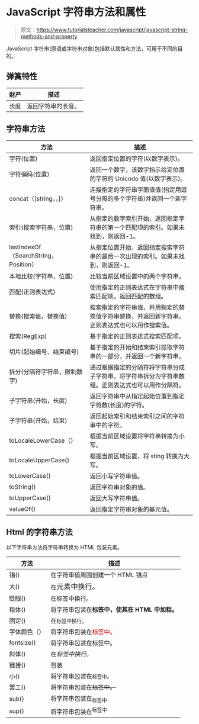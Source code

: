# JavaScript 字符串方法和属性

> 原文：<https://www.tutorialsteacher.com/javascript/javascript-string-methods-and-property>

JavaScript 字符串(原语或字符串对象)包括默认属性和方法，可用于不同的目的。

## 弹簧特性

| 财产 | 描述 |
| --- | --- |
| 长度 | 返回字符串的长度。 |

## 字符串方法

| 方法 | 描述 |
| --- | --- |
| 字符(位置) | 返回指定位置的字符(以数字表示)。 |
| 字符编码(位置) | 返回一个数字，该数字指示给定位置的字符的 Unicode 值(以数字表示)。 |
| concat（[string，，]） | 连接指定的字符串字面值值(指定用逗号分隔的多个字符串)并返回一个新字符串。 |
| 索引(搜索字符串，位置) | 从指定的数字索引开始，返回指定字符串的第一个匹配项的索引。如果未找到，则返回-1。 |
| lastIndexOf（SearchString， Position） | 从指定位置开始，返回指定搜索字符串的最后一次出现的索引。如果未找到，则返回-1。 |
| 本地比较(字符串，位置) | 比较当前区域设置中的两个字符串。 |
| 匹配(正则表达式) | 使用指定的正则表达式在字符串中搜索匹配项。返回匹配的数组。 |
| 替换(搜索值，替换值) | 搜索指定的字符串值，并用指定的替换值字符串替换，并返回新字符串。正则表达式也可以用作搜索值。 |
| 搜索(RegExp) | 基于指定的正则表达式搜索匹配项。 |
| 切片(起始编号、结束编号) | 基于指定的开始和结束索引提取字符串的一部分，并返回一个新字符串。 |
| 拆分(分隔符字符串，限制数字) | 通过根据指定的分隔符将字符串分成子字符串，将字符串拆分为字符串数组。正则表达式也可以用作分隔符。 |
| 子字符串(开始，长度) | 返回字符串中从指定起始位置到指定字符数(长度)的字符。 |
| 子字符串(开始，结束) | 返回起始索引和结束索引之间的字符串中的字符。 |
| toLocaleLowerCase（） | 根据当前区域设置将字符串转换为小写。 |
| toLocaleUpperCase() | 根据当前区域设置，将 sting 转换为大写。 |
| toLowerCase() | 返回小写字符串值。 |
| toString() | 返回字符串对象的值。 |
| toUpperCase() | 返回大写字符串值。 |
| valueOf() | 返回指定字符串对象的基元值。 |

## Html 的字符串方法

以下字符串方法将字符串转换为 HTML 包装元素。

| 方法 | 描述 |
| --- | --- |
| 锚() | 在字符串值周围创建一个 HTML 锚点 |
| 大() | 在<big>元素中换行。</big> |
| 眨眼() | 在<blink>标签中换行。</blink> |
| 粗体() | 将字符串包装在**标签中，使其在 HTML 中加粗。** |
| 固定() | 在`标签中换行。` |
| 字体颜色（） | 将字符串包装在<font color="color">标签中。</font> |
| fontsize() | 将字符串包装在<font size="size">标签中。</font> |
| 斜体() | 在*标签中换行。* |
| 链接() | 包装 |
| 小() | 将字符串包装在<small>标签中。</small> |
| 罢工() | 将字符串包装在~~标签中。~~ |
| sub() | 将字符串包装在<sub>标签中</sub> |
| sup() | 将字符串包装在<sup>标签中</sup> |